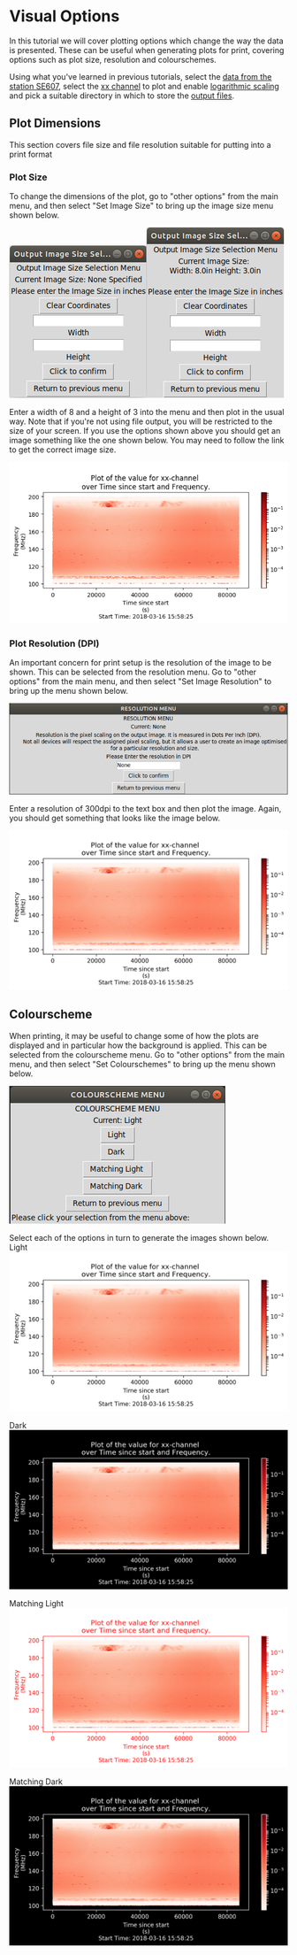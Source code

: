 # Visual Options
In this tutorial we will cover plotting options which change the way the data is presented.  These can be useful when generating plots for print, covering options such as plot size, resolution and colourschemes.

Using what you've learned in previous tutorials, select the [data from the station SE607](/tutroial_1.md#acquire), select the [xx channel](/tutorial_2.md#variables) to plot and enable [logarithmic scaling](/tutorial_7.md#log) and pick a suitable directory in which to store the [output files](/tutorial_4.md). 

## Plot Dimensions
This section covers file size and file resolution suitable for putting into a print format
### Plot Size
To change the dimensions of the plot, go to "other options" from the main menu, and then select "Set Image Size" to bring up the image size menu shown below.

![image size menu](/images/interactive_snips/gicm_8_6_size.png)![filled image](/images/interactive_snips/gicm_8_6_1_size_filled.png)

Enter a width of 8 and a height of 3 into the menu and then plot in the usual way.  Note that if you're not using file output, you will be restricted to the size of your screen.  If you use the options shown above you should get an image something like the one shown below. You may need to follow the link to get the correct image size.

![long low res](/images/tutorial_8_1.png)

### Plot Resolution (DPI)
An important concern for print setup is the resolution of the image to be shown.  This can be selected from the resolution menu. Go to "other options" from the main menu, and then select "Set Image Resolution" to bring up the menu shown below. 

![image size menu](/images/interactive_snips/gicm_8_7_dpi.png)

Enter a resolution of 300dpi to the text box and then plot the image.  Again, you should get something that looks like the image below.

![long mid res](/images/tutorial_8_2.png)

## Colourscheme
When printing, it may be useful to change some of how the plots are displayed and in particular how the background is applied. This can be selected from the colourscheme menu. Go to "other options" from the main menu, and then select "Set Colourschemes" to bring up the menu shown below. 

![image size menu](/images/interactive_snips/gicm_8_8_colour.png)

Select each of the options in turn to generate the images shown below.
Light\
![light](/images/tutorial_8_2.png)

Dark\
![dark](/images/tutorial_8_4.png)

Matching Light\
![matching](/images/tutorial_8_3.png)

Matching Dark\
![matching dark](/images/tutorial_8_4.png)


